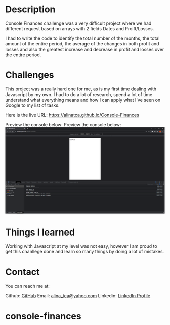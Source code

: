 # Description

Console Finances challenge was a very difficult project where we had different request based on arrays with 2 fields Dates and Proift/Losses. 

I had to write the code to identify the total number of the months, the total amount of the entire period, the average of the changes in both profit and losses and also the greatest increase and decrease in profit and losses over the entire period. 

# Challenges

This project was a really hard one for me, as is my first time dealing with Javascript by my own. I had to do a lot of research, spend a lot of time understand what everything means and how I can apply what I've seen on Google to my list of tasks. 


Here is the live URL: https://alinatca.github.io/Console-Finances

Preview the console below: Preview the console below: ![website-layout](console-finances.png)


# Things I learned

Working with Javascript at my level was not easy, however I am proud to get this chanllege done and learn so many things by doing a lot of mistakes. 

# Contact

You can reach me at:

Github: [GitHub](https://github.com/alinatca)
Email: alina_tca@yahoo.com
Linkedin: [LinkedIn Profile](https://www.linkedin.com/in/alina-tudor-7a1047168/)
# console-finances
